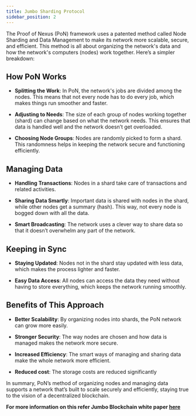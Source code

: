 ```yaml
---
title: Jumbo Sharding Protocol
sidebar_position: 2
---
```


The Proof of Nexus (PoN) framework uses a patented method called Node Sharding and Data Management to make its network more scalable, secure, and efficient. This method is all about organizing the network's data and how the network's computers (nodes) work together. Here’s a simpler breakdown:

## How PoN Works

- **Splitting the Work**: In PoN, the network's jobs are divided among the nodes. This means that not every node has to do every job, which makes things run smoother and faster.

- **Adjusting to Needs**: The size of each group of nodes working together (shard) can change based on what the network needs. This ensures that data is handled well and the network doesn’t get overloaded.

- **Choosing Node Groups**: Nodes are randomly picked to form a shard. This randomness helps in keeping the network secure and functioning efficiently.

## Managing Data

- **Handling Transactions**: Nodes in a shard take care of transactions and related activities.

- **Sharing Data Smartly**: Important data is shared with nodes in the shard, while other nodes get a summary (hash). This way, not every node is bogged down with all the data.

- **Smart Broadcasting**: The network uses a clever way to share data so that it doesn’t overwhelm any part of the network.

## Keeping in Sync

- **Staying Updated**: Nodes not in the shard stay updated with less data, which makes the process lighter and faster.

- **Easy Data Access**: All nodes can access the data they need without having to store everything, which keeps the network running smoothly.

## Benefits of This Approach

- **Better Scalability**: By organizing nodes into shards, the PoN network can grow more easily.

- **Stronger Security**: The way nodes are chosen and how data is managed makes the network more secure.

- **Increased Efficiency**: The smart ways of managing and sharing data make the whole network more efficient.

- **Reduced cost**: The storage costs are reduced significantly

In summary, PoN’s method of organizing nodes and managing data supports a network that’s built to scale securely and efficiently, staying true to the vision of a decentralized blockchain.

**For more information on this refer Jumbo Blockchain white paper [here](https://jumbochain.org/whitePaper)**
